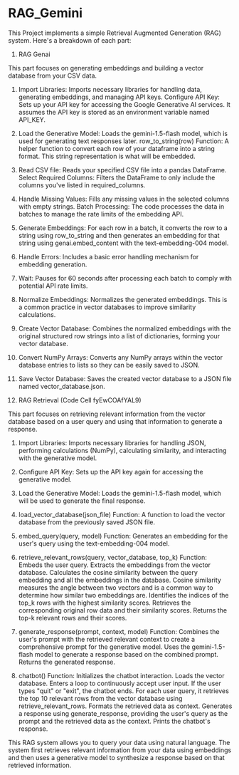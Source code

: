 # RAG_Gemini

This Project implements a simple Retrieval Augmented Generation (RAG) system. Here's a breakdown of each part:

1. RAG Genai 

  This part focuses on generating embeddings and building a vector database from your CSV data.
  
  1. Import Libraries: Imports necessary libraries for handling data, generating embeddings, and managing API keys.
     Configure API Key: Sets up your API key for accessing the Google Generative AI services. It assumes the API key is stored as an environment variable named API_KEY.
  
  2. Load the Generative Model: Loads the gemini-1.5-flash model, which is used for generating text responses later.
     row_to_string(row) Function: A helper function to convert each row of your dataframe into a string format. This string representation is what will be embedded.
  
  3. Read CSV file: Reads your specified CSV file into a pandas DataFrame.
     Select Required Columns: Filters the DataFrame to only include the columns you've listed in required_columns.
 
  4. Handle Missing Values: Fills any missing values in the selected columns with empty strings.
     Batch Processing: The code processes the data in batches to manage the rate limits of the embedding API.
 
  5. Generate Embeddings: For each row in a batch, it converts the row to a string using row_to_string and then generates an embedding for that string using genai.embed_content with the text-embedding-004 model.
  
  6. Handle Errors: Includes a basic error handling mechanism for embedding generation.
  
  7. Wait: Pauses for 60 seconds after processing each batch to comply with potential API rate limits.
  
  8. Normalize Embeddings: Normalizes the generated embeddings. This is a common practice in vector databases to improve similarity calculations.
  
  9. Create Vector Database: Combines the normalized embeddings with the original structured row strings into a list of dictionaries, forming your vector database.
  
  10. Convert NumPy Arrays: Converts any NumPy arrays within the vector database entries to lists so they can be easily saved to JSON.
  11. Save Vector Database: Saves the created vector database to a JSON file named vector_database.json.

2. RAG Retrieval (Code Cell fyEwCOAfYAL9)

This part focuses on retrieving relevant information from the vector database based on a user query and using that information to generate a response.

  1. Import Libraries: Imports necessary libraries for handling JSON, performing calculations (NumPy), calculating similarity, and interacting with the generative model.
  
  2. Configure API Key: Sets up the API key again for accessing the generative model.
  
  3. Load the Generative Model: Loads the gemini-1.5-flash model, which will be used to generate the final response.
  
  4. load_vector_database(json_file) Function: A function to load the vector database from the previously saved JSON file.
  
  5. embed_query(query, model) Function: Generates an embedding for the user's query using the text-embedding-004 model.
  
  6. retrieve_relevant_rows(query, vector_database, top_k) Function:
        Embeds the user query.
        Extracts the embeddings from the vector database.
        Calculates the cosine similarity between the query embedding and all the embeddings in the database. Cosine similarity measures the angle between two vectors and is a common way to determine how similar two embeddings are.
        Identifies the indices of the top_k rows with the highest similarity scores.
        Retrieves the corresponding original row data and their similarity scores.
        Returns the top-k relevant rows and their scores.
  
  7. generate_response(prompt, context, model) Function:
        Combines the user's prompt with the retrieved relevant context to create a comprehensive prompt for the generative model.
        Uses the gemini-1.5-flash model to generate a response based on the combined prompt.
        Returns the generated response.
  
  8. chatbot() Function:
        Initializes the chatbot interaction.
        Loads the vector database.
        Enters a loop to continuously accept user input.
        If the user types "quit" or "exit", the chatbot ends.
        For each user query, it retrieves the top 10 relevant rows from the vector database using retrieve_relevant_rows.
        Formats the retrieved data as context.
        Generates a response using generate_response, providing the user's query as the prompt and the retrieved data as the context.
        Prints the chatbot's response.

This RAG system allows you to query your data using natural language. The system first retrieves relevant information from your data using embeddings and then uses a generative model to synthesize a response based on that retrieved information.
